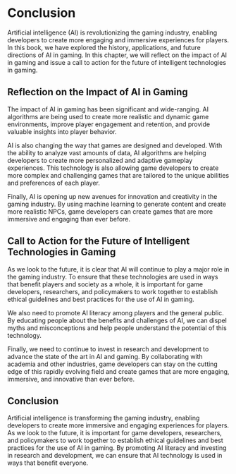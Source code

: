 # Conclusion

Artificial intelligence (AI) is revolutionizing the gaming industry, enabling developers to create more engaging and immersive experiences for players. In this book, we have explored the history, applications, and future directions of AI in gaming. In this chapter, we will reflect on the impact of AI in gaming and issue a call to action for the future of intelligent technologies in gaming.

Reflection on the Impact of AI in Gaming
----------------------------------------

The impact of AI in gaming has been significant and wide-ranging. AI algorithms are being used to create more realistic and dynamic game environments, improve player engagement and retention, and provide valuable insights into player behavior.

AI is also changing the way that games are designed and developed. With the ability to analyze vast amounts of data, AI algorithms are helping developers to create more personalized and adaptive gameplay experiences. This technology is also allowing game developers to create more complex and challenging games that are tailored to the unique abilities and preferences of each player.

Finally, AI is opening up new avenues for innovation and creativity in the gaming industry. By using machine learning to generate content and create more realistic NPCs, game developers can create games that are more immersive and engaging than ever before.

Call to Action for the Future of Intelligent Technologies in Gaming
-------------------------------------------------------------------

As we look to the future, it is clear that AI will continue to play a major role in the gaming industry. To ensure that these technologies are used in ways that benefit players and society as a whole, it is important for game developers, researchers, and policymakers to work together to establish ethical guidelines and best practices for the use of AI in gaming.

We also need to promote AI literacy among players and the general public. By educating people about the benefits and challenges of AI, we can dispel myths and misconceptions and help people understand the potential of this technology.

Finally, we need to continue to invest in research and development to advance the state of the art in AI and gaming. By collaborating with academia and other industries, game developers can stay on the cutting edge of this rapidly evolving field and create games that are more engaging, immersive, and innovative than ever before.

Conclusion
----------

Artificial intelligence is transforming the gaming industry, enabling developers to create more immersive and engaging experiences for players. As we look to the future, it is important for game developers, researchers, and policymakers to work together to establish ethical guidelines and best practices for the use of AI in gaming. By promoting AI literacy and investing in research and development, we can ensure that AI technology is used in ways that benefit everyone.